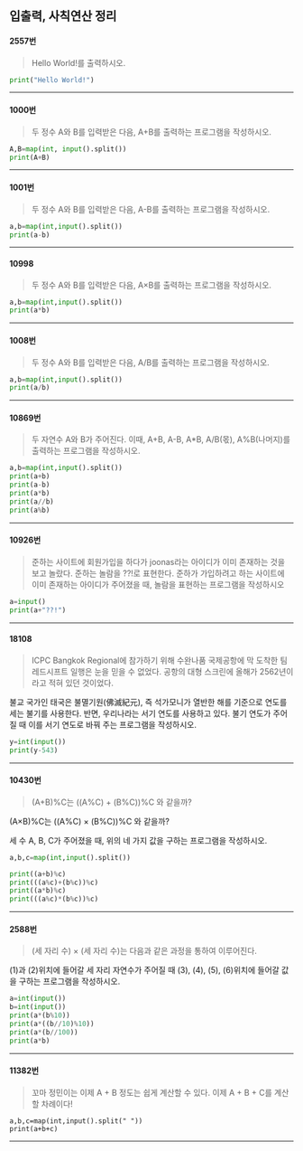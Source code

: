 ## 입출력, 사칙연산 정리

#### 2557번 

>Hello World!를 출력하시오.

```python
print("Hello World!")
```

---

#### 1000번

>두 정수 A와 B를 입력받은 다음, A+B를 출력하는 프로그램을 작성하시오.
```python
A,B=map(int, input().split())
print(A+B)
```

---

#### 1001번 

>두 정수 A와 B를 입력받은 다음, A-B를 출력하는 프로그램을 작성하시오.
```python
a,b=map(int,input().split())
print(a-b)
```

---

#### 10998

>두 정수 A와 B를 입력받은 다음, A×B를 출력하는 프로그램을 작성하시오.
```python
a,b=map(int,input().split())
print(a*b)
```

---

#### 1008번

>두 정수 A와 B를 입력받은 다음, A/B를 출력하는 프로그램을 작성하시오.

```python
a,b=map(int,input().split())
print(a/b)
```

---

#### 10869번

>두 자연수 A와 B가 주어진다. 이때, A+B, A-B, A*B, A/B(몫), A%B(나머지)를 출력하는 프로그램을 작성하시오. 
```python
a,b=map(int,input().split())
print(a+b)
print(a-b)
print(a*b)
print(a//b)
print(a%b)
```

---

#### 10926번

>준하는 사이트에 회원가입을 하다가 joonas라는 아이디가 이미 존재하는 것을 보고 놀랐다. 준하는 놀람을 ??!로 표현한다. 준하가 가입하려고 하는 사이트에 이미 존재하는 아이디가 주어졌을 때, 놀람을 표현하는 프로그램을 작성하시오
```python
a=input()
print(a+"??!")
```

---

#### 18108

>ICPC Bangkok Regional에 참가하기 위해 수완나품 국제공항에 막 도착한 팀 레드시프트 일행은 눈을 믿을 수 없었다. 공항의 대형 스크린에 올해가 2562년이라고 적혀 있던 것이었다.

불교 국가인 태국은 불멸기원(佛滅紀元), 즉 석가모니가 열반한 해를 기준으로 연도를 세는 불기를 사용한다. 반면, 우리나라는 서기 연도를 사용하고 있다. 불기 연도가 주어질 때 이를 서기 연도로 바꿔 주는 프로그램을 작성하시오.
```python
y=int(input())
print(y-543)
```

---

#### 10430번

>(A+B)%C는 ((A%C) + (B%C))%C 와 같을까?

(A×B)%C는 ((A%C) × (B%C))%C 와 같을까?

세 수 A, B, C가 주어졌을 때, 위의 네 가지 값을 구하는 프로그램을 작성하시오.
```python
a,b,c=map(int,input().split())

print((a+b)%c)
print(((a%c)+(b%c))%c)
print((a*b)%c)
print(((a%c)*(b%c))%c)
```

---

#### 2588번

>(세 자리 수) × (세 자리 수)는 다음과 같은 과정을 통하여 이루어진다.



(1)과 (2)위치에 들어갈 세 자리 자연수가 주어질 때 (3), (4), (5), (6)위치에 들어갈 값을 구하는 프로그램을 작성하시오.
```python
a=int(input())
b=int(input())
print(a*(b%10))
print(a*((b//10)%10))
print(a*(b//100))
print(a*b)
```

---

#### 11382번

>꼬마 정민이는 이제 A + B 정도는 쉽게 계산할 수 있다. 이제 A + B + C를 계산할 차례이다!
```pyton
a,b,c=map(int,input().split(" "))
print(a+b+c)
```

---